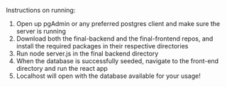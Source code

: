 Instructions on running:

1) Open up pgAdmin or any preferred postgres client and make sure the server is running
2) Download both the final-backend and the final-frontend repos, and install the required packages in their respective directories
3) Run node server.js in the final backend directory
4) When the database is successfully seeded, navigate to the front-end directory and run the react app
5) Localhost will open with the database available for your usage!

